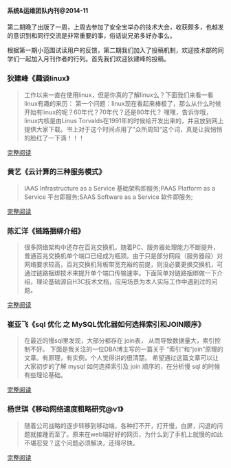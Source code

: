 #### 系统&运维团队内刊@2014-11

第二期晚了出版了一周，上周去参加了安全宝举办的技术大会，收获颇多，也越发的意识到和同行交流是非常重要的事，俗话说兄弟多好办事么。

根据第一期小范围试读用户的反馈，第二期我们加入了投稿机制，欢迎技术部的同学们一起加入月刊作者的行列。首先我们欢迎狄建峰的投稿。

### 狄建峰《趣谈linux》

>工作以来一直在使用linux，但是你真的了解linux么？下面我们来看一看linux有趣的来历：
第一个问题：linux现在看起来棒极了，那么从什么时候开始有linux的呢？60年代？70年代？还是80年代？
嘿嘿，告诉你哦，linux内核是由Linus Torvalds在1991年的时候给开发出来的，并且放到网上提供大家下载。书上对于这个时间点用了”众所周知“这个词，真是让我悄悄的脸红了一下滴！！！

[完整阅读](https://www.evernote.com/shard/s183/sh/c7a528ef-4f96-45f5-b1e7-37a962bdbd3d/26f8e852170755ade53efbbf72b88df7)

### 黄艺《云计算的三种服务模式》

> IAAS  Infrastructure as a Service 基础架构即服务;PAAS Platform as a Service  平台即服务;SAAS Software as a Service  软件即服务;

[完整阅读](http://note.youdao.com/share/?id=a3405c6c844c9b8c3e341fe8cf0f3ec5&type=note)


### 陈汇洋《链路捆绑介绍》

> 很多网络架构中还存在百兆交换机，随着PC、服务器处理能力不断提升，普通百兆交换机单个端口已经成为瓶颈。由于只是部分网段（服务器段）对网络要求较高，百兆交换机背板带宽充裕的前提，则没必要更换交换机，可通过链路捆绑技术来提升单个端口传输速率。下面简单对链路捆绑做一下介绍，理论基础源自H3C技术文档，应用场景为本人实际工作中遇到过的问题。

[完整阅读](http://note.youdao.com/share/?id=8f8b929d3d70aa586d1e2d2c6d93e59d&type=note)


### 崔亚飞《sql 优化 之 MySQL优化器如何选择索引和JOIN顺序》

>在最近的慢sql里发现，大部分都存在 join表， 从而导致数据量大，索引控制不好。 下面是我关注的一位DBA博主写的一篇关于 “索引”和“join”原理的文章。有原理，有实例，个人觉得讲的很清楚。 希望通过这篇文章可以让大家初步的了解 mysql 如何选择索引及 join 顺序的，在分析慢 sql 的时候有些理论基础。

[完整阅读](https://app.yinxiang.com/shard/s18/sh/5f83bbe6-c2cf-4f5e-a8cc-08e5d4709341/9357f7f435494817)

### 杨世琪《移动网络速度粗略研究@v1》
>随着公司战略的逐步转移到移动端，各种打不开，打开慢，白屏，闪退的问题就接踵而至了。原来在web端好好的网页，为什么到了手机上就慢的如此不堪忍受？这个问题必须解决，还得尽快。

[完整阅读](https://github.com/yangshiqi/wiki/blob/master/ysq/mobilenetwork.md)